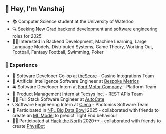 ## 👋 Hey, I'm Vanshaj
- 📚 Computer Science student at the University of Waterloo
- 🔍 Seeking New Grad backend development and software engineering roles for 2025.
- 👨‍💻 Interested in Backend Development, Machine Learning, Large Language Models, Distributed Systems, Game Theory, Working Out, Football, Fantasy Football, Swimming, Poker

### 🚀 Experience
- 🎰 Software Developer Co-op at [theScore](https://about.thescore.bet/) - Casino Integrations Team
- 🧠 Artificial Intelligence Software Engineer at [Bespoke Metrics](https://compass.bespokemetrics.com/)
- 🚘 Software Developer Intern at [Ford Motor Company](https://www.ford.ca/) - Platform Team
- 🏬 Product Management Intern at [Tecsys Inc.](https://www.tecsys.com/) - REST APIs Team
- 👨‍🔧 Full Stack Software Engineer at [AutoCate](https://www.autocate.ca/)
- 📞 Software Engineering Intern at [Ciena](https://www.ciena.com/) - Photonics Software Team
- 🏈 Participated in [NFL Big Data Bowl](https://www.kaggle.com/competitions/nfl-big-data-bowl-2025/) 2025 - collaborated with friends to create an [ML Model](https://www.kaggle.com/code/vanshajvohra/tight-end-the-most-versatile-position) to predict Tight End behaviour
- 👨‍💻 Participated at [Hack the North](https://hackthenorth.com/) 2020++ - collaborated with friends to create [PhysiBot](https://github.com/Ojas-Sharma/PhysiBot)




<!--
**vanshajvohra/vanshajvohra** is a ✨ _special_ ✨ repository because its `README.md` (this file) appears on your GitHub profile.

Here are some ideas to get you started:

- 🔭 I’m currently working on ...
- 🌱 I’m currently learning ...
- 👯 I’m looking to collaborate on ...
- 🤔 I’m looking for help with ...
- 💬 Ask me about ...
- 📫 How to reach me: ...
- 😄 Pronouns: ...
- ⚡ Fun fact: ...
-->
